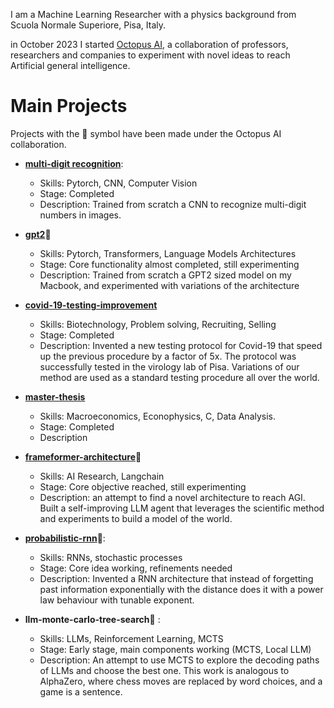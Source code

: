 I am a Machine Learning Researcher with a physics background from 
Scuola Normale Superiore, Pisa, Italy. 

in October 2023 I started [Octopus AI](https://github.com/MarcoEterno/octopus-ai), a collaboration of professors, 
researchers and companies to experiment
with novel ideas to reach Artificial general intelligence.


# Main Projects
Projects with the 🐙 symbol have been made under the Octopus AI collaboration.

- [**multi-digit recognition**](https://github.com/MarcoEterno/multi-digit-recognition):
  - Skills: Pytorch, CNN, Computer Vision
  - Stage: Completed
  - Description: Trained from scratch a CNN to recognize multi-digit numbers in images.
  

- [**gpt2**](https://github.com/MarcoEterno/gpt2)🐙
  - Skills: Pytorch, Transformers, Language Models Architectures
  - Stage: Core functionality almost completed, still experimenting
  - Description: Trained from scratch a GPT2 sized model on my Macbook, and experimented with variations of the architecture

- [**covid-19-testing-improvement**](https://github.com/MarcoEterno/covid-19-testing-improvement)
  - Skills: Biotechnology, Problem solving, Recruiting, Selling
  - Stage: Completed
  - Description: Invented a new testing protocol for Covid-19 that speed 
  up the previous procedure by a factor of 5x. The protocol was successfully tested 
  in the virology lab of Pisa.
  Variations of our method are used as a standard testing procedure all over the world.
- [**master-thesis**](https://github.com/MarcoEterno/master-thesis)
  - Skills: Macroeconomics, Econophysics, C, Data Analysis.
  - Stage: Completed
  - Description 
- [**frameformer-architecture**](https://github.com/MarcoEterno/frameformer-architecture)🐙
  - Skills: AI Research, Langchain
  - Stage: Core objective reached, still experimenting
  - Description: an attempt to find a novel architecture to reach AGI.
  Built a self-improving LLM agent that leverages the scientific method 
  and experiments to build a model of the world.

- [**probabilistic-rnn**](https://github.com/MarcoEterno/probabilistic-rnn)🐙:
  - Skills: RNNs, stochastic processes
  - Stage: Core idea working, refinements needed
  - Description: Invented a RNN architecture that instead of forgetting past information
  exponentially with the distance does it with a power law behaviour with tunable exponent.

- **llm-monte-carlo-tree-search**🐙 :
  - Skills: LLMs, Reinforcement Learning, MCTS
  - Stage: Early stage, main components working (MCTS, Local LLM)
  - Description: An attempt to use MCTS to explore the decoding paths of LLMs and choose the best one.
  This work is analogous to AlphaZero, where chess moves are replaced by word choices, and a game is a sentence.

